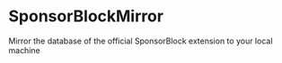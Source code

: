 # SponsorBlockMirror
Mirror the database of the official SponsorBlock extension to your local machine
